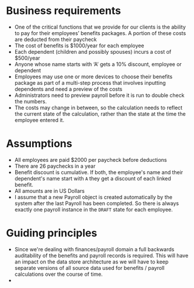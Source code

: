 # Business requirements

* One of the critical functions that we provide for our clients is the ability to pay for their employees’ 
benefits packages. A portion of these costs are deducted from their paycheck
* The cost of benefits is $1000/year for each employee
* Each dependent (children and possibly spouses) incurs a cost of $500/year
* Anyone whose name starts with ‘A’ gets a 10% discount, employee or dependent
* Employees may use one or more devices to choose their benefits package as part of a multi-step process that involves 
inputting dependents and need a preview of the costs
* Administrators need to preview payroll before it is run to double check the numbers.
* The costs may change in between, so the calculation needs to reflect the current state of the calculation, 
rather than the state at the time the employee entered it.

# Assumptions

* All employees are paid $2000 per paycheck before deductions
* There are 26 paychecks in a year
* Benefit discount is cumulative. If both, the employee's name and their dependent's name start with `A` they get a discount of each linked benefit.
* All amounts are in US Dollars
* I assume that a new Payroll object is created automatically by the system after the last Payroll has been completed. 
So there is always exactly one payroll instance in the `DRAFT` state for each employee.

# Guiding principles

* Since we're dealing with finances/payroll domain a full backwards auditability of the benefits and payroll records is required. 
This will have an impact on the data store architecture as we will have to keep separate versions of all source data used for 
benefits / payroll calculations over the course of time. 
* 